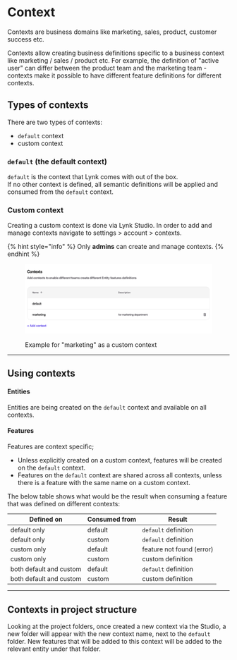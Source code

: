 # Context

Contexts are business domains like marketing, sales, product, customer success etc.

Contexts allow creating business definitions specific to a business context like marketing / sales / product etc. For example, the definition of "active user" can differ between the product team and the marketing team - contexts make it possible to have different feature definitions for different contexts.

## Types of contexts

There are two types of contexts:

* `default` context
* custom context

### `default` (the default context)

`default` is the context that Lynk comes with out of the box.\
If no other context is defined, all semantic definitions will be applied and consumed from the `default` context.

### Custom context

Creating a custom context is done via Lynk Studio. In order to add and manage contexts navigate to settings > account > contexts.

{% hint style="info" %}
Only **admins** can create and manage contexts.
{% endhint %}

<figure><img src="../../.gitbook/assets/image (5).png" alt=""><figcaption><p>Example for "marketing" as a custom context</p></figcaption></figure>

***

## Using contexts

#### Entities

Entities are being created on the `default` context and available on all contexts.

#### Features

Features are context specific;

* Unless explicitly created on a custom context, features will be created on the `default` context.
* Features on the `default` context are shared across all contexts, unless there is a feature with the same name on a custom context.

The below table shows what would be the result when consuming a feature that was defined on different contexts:

| Defined on              | Consumed from | Result                    |
| ----------------------- | ------------- | ------------------------- |
| default only            | default       | `default` definition      |
| default only            | custom        | `default` definition      |
| custom only             | default       | feature not found (error) |
| custom only             | custom        | custom definition         |
| both default and custom | default       | `default` definition      |
| both default and custom | custom        | custom definition         |

***

## Contexts in project structure

Looking at the project folders, once created a new context via the Studio, a new folder will appear with the new context name, next to the `default` folder. New features that will be added to this context will be added to the relevant entity under that folder.&#x20;
